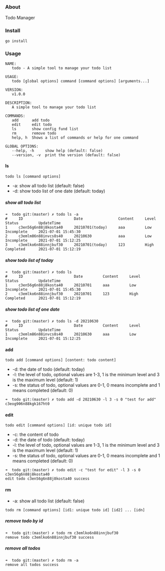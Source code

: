 ### About

Todo Manager

### Install

```
go install
```

### Usage

```shell
NAME:
   todo - A simple tool to manage your todo list

USAGE:
   todo [global options] command [command options] [arguments...]

VERSION:
   v1.0.0

DESCRIPTION:
   A simple tool to manage your todo list

COMMANDS:
   add      add todo
   edit     edit todo
   ls       show config fund list
   rm       remove todo
   help, h  Shows a list of commands or help for one command

GLOBAL OPTIONS:
   --help, -h     show help (default: false)
   --version, -v  print the version (default: false)
```

#### ls

```shell
todo ls [command options]
```

- -a: show all todo list (default: false)
- -d: show todo list of one date (default: today)

##### show all todo list

```shell
➜  todo git:(master) ✗ todo ls -a
#     ID                       Date                Content     Level     Status         UpdateTime
1     c3en56g6n88j8kosta40     20210701(today)     aaa         Low       Incomplete     2021-07-01 15:45:30
2     c3emlm86n88invcs8s40     20210630            aaa         Low       Incomplete     2021-07-01 15:12:25
3     c3emlko6n88innjbuf30     20210701(today)     123         High      Completed      2021-07-01 15:12:19
```

##### show todo list of today

```shell
➜  todo git:(master) ✗ todo ls   
#     ID                       Date         Content     Level     Status         UpdateTime
1     c3en56g6n88j8kosta40     20210701     aaa         Low       Incomplete     2021-07-01 15:45:30
2     c3emlko6n88innjbuf30     20210701     123         High      Completed      2021-07-01 15:12:19
```

##### show todo list of one date

```shell
➜  todo git:(master) ✗ todo ls -d 20210630
#     ID                       Date         Content     Level     Status         UpdateTime
1     c3emlm86n88invcs8s40     20210630     aaa         Low       Incomplete     2021-07-01 15:12:25
```

#### add

```shell
todo add [command options] [content: todo content]
```

- -d: the date of todo (default: today)
- -l: the level of todo, optional values are 1-3, 1 is the minimum level and 3 is the maximum level (default: 1)
- -s: the status of todo, optional values are 0-1, 0 means incomplete and 1 means completed (default: 0)

```shell
➜  todo git:(master) ✗ todo add -d 20210630 -l 3 -s 0 "test for add"
c3eog906n88kgk167ht0
```

#### edit

```shell
todo edit [command options] [id: unique todo id]
```

- -c: the content of todo
- -d: the date of todo (default: today)
- -l: the level of todo, optional values are 1-3, 1 is the minimum level and 3 is the maximum level (default: 1)
- -s: the status of todo, optional values are 0-1, 0 means incomplete and 1 means completed (default: 0)

```shell
➜  todo git:(master) ✗ todo edit -c "test for edit" -l 3 -s 0 c3en56g6n88j8kosta40
edit todo c3en56g6n88j8kosta40 success
```

#### rm

- -a: show all todo list (default: false)

```shell
todo rm [command options] [id1: unique todo id] [id2] ... [idn]
```

##### remove todo by id

```shell
➜  todo git:(master) ✗ todo rm c3emlko6n88innjbuf30
remove todo c3emlko6n88innjbuf30 success
```

##### remove all todos

```shell
➜  todo git:(master) ✗ todo rm -a
remove all todos success
```